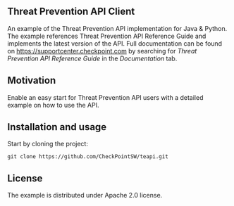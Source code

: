 ## Threat Prevention API Client

An example of the Threat Prevention API implementation for Java & Python. The example references Threat Prevention API Reference Guide and implements the latest version of the API. 
Full documentation can be found on https://supportcenter.checkpoint.com by searching for _Threat Prevention API Reference Guide_ in the _Documentation_ tab.

## Motivation

Enable an easy start for Threat Prevention API users with a detailed example on how to use the API.

## Installation and usage

Start by cloning the project:

~~~~
git clone https://github.com/CheckPointSW/teapi.git
~~~~

## License

The example is distributed under Apache 2.0 license.
